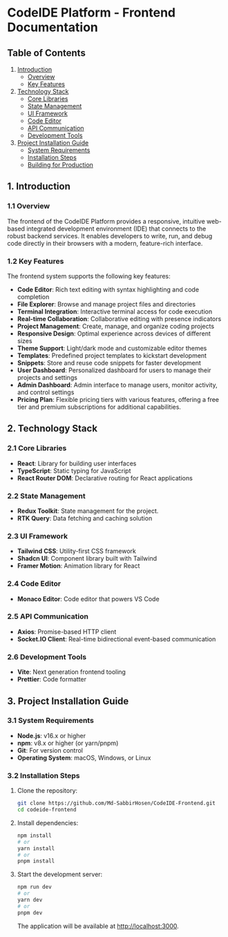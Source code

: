 # CodeIDE Platform - Frontend Documentation

## Table of Contents
1. [Introduction](#1-introduction)
    - [Overview](#11-overview)
    - [Key Features](#12-key-features)
2. [Technology Stack](#2-technology-stack)
    - [Core Libraries](#21-core-libraries)
    - [State Management](#22-state-management)
    - [UI Framework](#23-ui-framework)
    - [Code Editor](#24-code-editor)
    - [API Communication](#25-api-communication)
    - [Development Tools](#26-development-tools)
3. [Project Installation Guide](#3-project-installation-guide)
    - [System Requirements](#31-system-requirements)
    - [Installation Steps](#32-installation-steps)
    - [Building for Production](#33-building-for-production)

## 1. Introduction

### 1.1 Overview
The frontend of the CodeIDE Platform provides a responsive, intuitive web-based integrated development environment (IDE) that connects to the robust backend services. It enables developers to write, run, and debug code directly in their browsers with a modern, feature-rich interface.

### 1.2 Key Features
The frontend system supports the following key features:
- **Code Editor**: Rich text editing with syntax highlighting and code completion
- **File Explorer**: Browse and manage project files and directories
- **Terminal Integration**: Interactive terminal access for code execution
- **Real-time Collaboration**: Collaborative editing with presence indicators
- **Project Management**: Create, manage, and organize coding projects
- **Responsive Design**: Optimal experience across devices of different sizes
- **Theme Support**: Light/dark mode and customizable editor themes
- **Templates**: Predefined project templates to kickstart development
- **Snippets**: Store and reuse code snippets for faster development
- **User Dashboard**: Personalized dashboard for users to manage their projects and settings
- **Admin Dashboard**: Admin interface to manage users, monitor activity, and control settings
- **Pricing Plan**: Flexible pricing tiers with various features, offering a free tier and premium subscriptions for additional capabilities.

## 2. Technology Stack

### 2.1 Core Libraries
- **React**: Library for building user interfaces
- **TypeScript**: Static typing for JavaScript
- **React Router DOM**: Declarative routing for React applications

### 2.2 State Management
- **Redux Toolkit**: State management for the project.
- **RTK Query**: Data fetching and caching solution

### 2.3 UI Framework
- **Tailwind CSS**: Utility-first CSS framework
- **Shadcn UI**: Component library built with Tailwind
- **Framer Motion**: Animation library for React

### 2.4 Code Editor
- **Monaco Editor**: Code editor that powers VS Code

### 2.5 API Communication
- **Axios**: Promise-based HTTP client
- **Socket.IO Client**: Real-time bidirectional event-based communication

### 2.6 Development Tools
- **Vite**: Next generation frontend tooling
- **Prettier**: Code formatter

## 3. Project Installation Guide

### 3.1 System Requirements
- **Node.js**: v16.x or higher
- **npm**: v8.x or higher (or yarn/pnpm)
- **Git**: For version control
- **Operating System**: macOS, Windows, or Linux

### 3.2 Installation Steps

1. Clone the repository:
    ```bash
    git clone https://github.com/Md-SabbirHosen/CodeIDE-Frontend.git
    cd codeide-frontend
    ```

2. Install dependencies:
    ```bash
    npm install
    # or
    yarn install
    # or
    pnpm install
    ```

3. Start the development server:
    ```bash
    npm run dev
    # or
    yarn dev
    # or
    pnpm dev
    ```
    The application will be available at [http://localhost:3000](http://localhost:3000).


